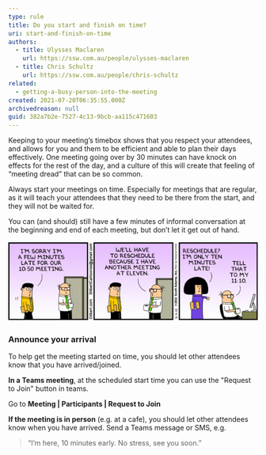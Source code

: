 ```yaml
---
type: rule
title: Do you start and finish on time?
uri: start-and-finish-on-time
authors:
  - title: Ulysses Maclaren
    url: https://ssw.com.au/people/ulysses-maclaren
  - title: Chris Schultz
    url: https://ssw.com.au/people/chris-schultz
related:
  - getting-a-busy-person-into-the-meeting
created: 2021-07-20T06:35:55.000Z
archivedreason: null
guid: 382a7b2e-7527-4c13-9bcb-aa115c471603
---
```

Keeping to your meeting’s timebox shows that you respect your attendees, and allows for you and them to be efficient and able to plan their days effectively. One meeting going over by 30 minutes can have knock on effects for the rest of the day, and a culture of this will create that feeling of “meeting dread” that can be so common.

Always start your meetings on time. Especially for meetings that are regular, as it will teach your attendees that they need to be there from the start, and they will not be waited for.

<!--endintro-->

You can (and should) still have a few minutes of informal conversation at the beginning and end of each meeting, but don’t let it get out of hand.

![](meetings-comic.jpeg)

### Announce your arrival

To help get the meeting started on time, you should let other attendees know that you have arrived/joined.

**In a Teams meeting**, at the scheduled start time you can use the "Request to Join" button in teams.

Go to **Meeting | Participants | Request to Join**

**If the meeting is in person** (e.g. at a cafe), you should let other attendees know when you have arrived. Send a Teams message or SMS, e.g.

> “I’m here, 10 minutes early. No stress, see you soon.”

